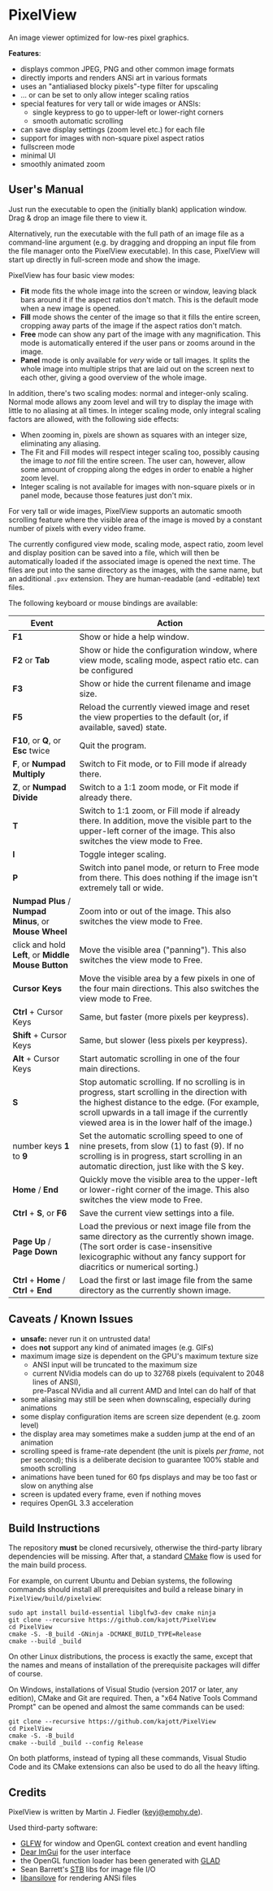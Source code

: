 # PixelView

An image viewer optimized for low-res pixel graphics.

**Features**:
- displays common JPEG, PNG and other common image formats
- directly imports and renders ANSi art in various formats
- uses an "antialiased blocky pixels"-type filter for upscaling
- ... or can be set to only allow integer scaling ratios
- special features for very tall or wide images or ANSIs:
  - single keypress to go to upper-left or lower-right corners
  - smooth automatic scrolling
- can save display settings (zoom level etc.) for each file
- support for images with non-square pixel aspect ratios
- fullscreen mode
- minimal UI
- smoothly animated zoom


## User's Manual

Just run the executable to open the (initially blank) application window. Drag & drop an image file there to view it.

Alternatively, run the executable with the full path of an image file as a command-line argument (e.g. by dragging and dropping an input file from the file manager onto the PixelView executable). In this case, PixelView will start up directly in full-screen mode and show the image.

PixelView has four basic view modes:
- **Fit** mode fits the whole image into the screen or window, leaving black bars around it if the aspect ratios don't match. This is the default mode when a new image is opened.
- **Fill** mode shows the center of the image so that it fills the entire screen, cropping away parts of the image if the aspect ratios don't match.
- **Free** mode can show any part of the image with any magnification. This mode is automatically entered if the user pans or zooms around in the image.
- **Panel** mode is only available for *very* wide or tall images. It splits the whole image into multiple strips that are laid out on the screen next to each other, giving a good overview of the whole image.

In addition, there's two scaling modes: normal and integer-only scaling. Normal mode allows any zoom level and will try to display the image with little to no aliasing at all times. In integer scaling mode, only integral scaling factors are allowed, with the following side effects:
- When zooming in, pixels are shown as squares with an integer size, eliminating any aliasing.
- The Fit and Fill modes will respect integer scaling too, possibly causing the image to _not_ fill the entire screen. The user can, however, allow some amount of cropping along the edges in order to enable a higher zoom level.
- Integer scaling is not available for images with non-square pixels or in panel mode, because those features just don't mix.

For very tall or wide images, PixelView supports an automatic smooth scrolling feature where the visible area of the image is moved by a constant number of pixels with every video frame.

The currently configured view mode, scaling mode, aspect ratio, zoom level and display position can be saved into a file, which will then be automatically loaded if the associated image is opened the next time. The files are put into the same directory as the images, with the same name, but an additional `.pxv` extension. They are human-readable (and -editable) text files.

The following keyboard or mouse bindings are available:

| Event | Action
|-------|-------|
| **F1** | Show or hide a help window.
| **F2** or **Tab** | Show or hide the configuration window, where view mode, scaling mode, aspect ratio etc. can be configured
| **F3** | Show or hide the current filename and image size.
| **F5** | Reload the currently viewed image and reset the view properties to the default (or, if available, saved) state.
| **F10**, or **Q**, or **Esc** twice | Quit the program.
| **F**, or **Numpad Multiply** | Switch to Fit mode, or to Fill mode if already there.
| **Z**, or **Numpad Divide** | Switch to a 1:1 zoom mode, or Fit mode if already there.
| **T** | Switch to 1:1 zoom, or Fill mode if already there. In addition, move the visible part to the upper-left corner of the image. This also switches the view mode to Free.
| **I** | Toggle integer scaling.
| **P** | Switch into panel mode, or return to Free mode from there. This does nothing if the image isn't extremely tall or wide.
| **Numpad Plus** / **Numpad Minus**, or **Mouse Wheel** | Zoom into or out of the image. This also switches the view mode to Free.
| click and hold **Left**, or **Middle Mouse Button** | Move the visible area ("panning"). This also switches the view mode to Free.
| **Cursor Keys** | Move the visible area by a few pixels in one of the four main directions. This also switches the view mode to Free.
| **Ctrl** + Cursor Keys | Same, but faster (more pixels per keypress).
| **Shift** + Cursor Keys | Same, but slower (less pixels per keypress).
| **Alt** + Cursor Keys | Start automatic scrolling in one of the four main directions.
| **S** | Stop automatic scrolling. If no scrolling is in progress, start scrolling in the direction with the highest distance to the edge. (For example, scroll upwards in a tall image if the currently viewed area is in the lower half of the image.)
| number keys **1** to **9** | Set the automatic scrolling speed to one of nine presets, from slow (1) to fast (9). If no scrolling is in progress, start scrolling in an automatic direction, just like with the S key.
| **Home** / **End** | Quickly move the visible area to the upper-left or lower-right corner of the image. This also switches the view mode to Free.
| **Ctrl** + **S**, or **F6** | Save the current view settings into a file.
| **Page Up** / **Page Down** | Load the previous or next image file from the same directory as the currently shown image. (The sort order is case-insensitive lexicographic without any fancy support for diacritics or numerical sorting.)
| **Ctrl** + **Home** / **Ctrl** + **End** | Load the first or last image file from the same directory as the currently shown image.


## Caveats / Known Issues

- **unsafe:** never run it on untrusted data!
- does **not** support any kind of animated images (e.g. GIFs)
- maximum image size is dependent on the GPU's maximum texture size
  - ANSI input will be truncated to the maximum size
  - current NVidia models can do up to 32768 pixels (equivalent to 2048 lines of ANSI), <br>
    pre-Pascal NVidia and all current AMD and Intel can do half of that
- some aliasing may still be seen when downscaling, especially during animations
- some display configuration items are screen size dependent (e.g. zoom level)
- the display area may sometimes make a sudden jump at the end of an animation
- scrolling speed is frame-rate dependent (the unit is pixels *per frame*, not per second); this is a deliberate decision to guarantee 100% stable and smooth scrolling
- animations have been tuned for 60 fps displays and may be too fast or slow on anything alse
- screen is updated every frame, even if nothing moves
- requires OpenGL 3.3 acceleration


## Build Instructions

The repository **must** be cloned recursively, otherwise the third-party library dependencies will be missing. After that, a standard [CMake](https://cmake.org) flow is used for the main build process.

For example, on current Ubuntu and Debian systems, the following commands should install all prerequisites and build a release binary in `PixelView/build/pixelview`:

    sudo apt install build-essential libglfw3-dev cmake ninja
    git clone --recursive https://github.com/kajott/PixelView
    cd PixelView
    cmake -S. -B_build -GNinja -DCMAKE_BUILD_TYPE=Release
    cmake --build _build

On other Linux distributions, the process is exactly the same, except that the names and means of installation of the prerequisite packages will differ of course.

On Windows, installations of Visual Studio (version 2017 or later, any edition), CMake and Git are required. Then, a "x64 Native Tools Command Prompt" can be opened and almost the same commands can be used:

    git clone --recursive https://github.com/kajott/PixelView
    cd PixelView
    cmake -S. -B_build
    cmake --build _build --config Release

On both platforms, instead of typing all these commands, Visual Studio Code and its CMake extensions can also be used to do all the heavy lifting.


## Credits

PixelView is written by Martin J. Fiedler (<keyj@emphy.de>).

Used third-party software:

- [GLFW](https://www.glfw.org/)
  for window and OpenGL context creation and event handling
- [Dear ImGui](https://github.com/ocornut/imgui)
  for the user interface
- the OpenGL function loader has been generated with
  [GLAD](https://glad.dav1d.de/)
- Sean Barrett's [STB](https://github.com/nothings/stb) libs
  for image file I/O
- [libansilove](https://github.com/ansilove/libansilove)
  for rendering ANSi files
